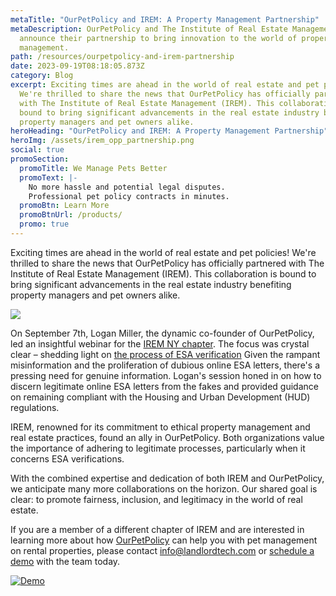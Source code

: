 ```yaml
---
metaTitle: "OurPetPolicy and IREM: A Property Management Partnership"
metaDescription: OurPetPolicy and The Institute of Real Estate Management
  announce their partnership to bring innovation to the world of property
  management.
path: /resources/ourpetpolicy-and-irem-partnership
date: 2023-09-19T08:18:05.873Z
category: Blog
excerpt: Exciting times are ahead in the world of real estate and pet policies!
  We're thrilled to share the news that OurPetPolicy has officially partnered
  with The Institute of Real Estate Management (IREM). This collaboration is
  bound to bring significant advancements in the real estate industry benefiting
  property managers and pet owners alike.
heroHeading: "OurPetPolicy and IREM: A Property Management Partnership"
heroImg: /assets/irem_opp_partnership.png
social: true
promoSection:
  promoTitle: We Manage Pets Better
  promoText: |-
    No more hassle and potential legal disputes.
    Professional pet policy contracts in minutes.
  promoBtn: Learn More
  promoBtnUrl: /products/
  promo: true
---
```

Exciting times are ahead in the world of real estate and pet policies! We're thrilled to share the news that OurPetPolicy has officially partnered with The Institute of Real Estate Management (IREM). This collaboration is bound to bring significant advancements in the real estate industry benefiting property managers and pet owners alike.

![](/assets/irem_ourpetpolicy_collaboration.png)

On September 7th, Logan Miller, the dynamic co-founder of OurPetPolicy, led an insightful webinar for the [IREM NY chapter](https://iremalbany.org/). The focus was crystal clear – shedding light on [the process of ESA verification](https://landlordtech.com/resources/what-landlords-need-to-know-about-esas-in-2023/) Given the rampant misinformation and the proliferation of dubious online ESA letters, there's a pressing need for genuine information. Logan's session honed in on how to discern legitimate online ESA letters from the fakes and provided guidance on remaining compliant with the Housing and Urban Development (HUD) regulations.

IREM, renowned for its commitment to ethical property management and real estate practices, found an ally in OurPetPolicy. Both organizations value the importance of adhering to legitimate processes, particularly when it concerns ESA verifications.

With the combined expertise and dedication of both IREM and OurPetPolicy, we anticipate many more collaborations on the horizon. Our shared goal is clear: to promote fairness, inclusion, and legitimacy in the world of real estate.

If you are a member of a different chapter of IREM and are interested in learning more about how [OurPetPolicy](https://landlordtech.com/products) can help you with pet management on rental properties, please contact info@landlordtech.com or [schedule a demo](https://info.ourpetpolicy.com/demo) with the team today.

[![Demo](/assets/best_pet_management_platform_for_rental_properties.png "Demo")](https://info.ourpetpolicy.com/demo/)